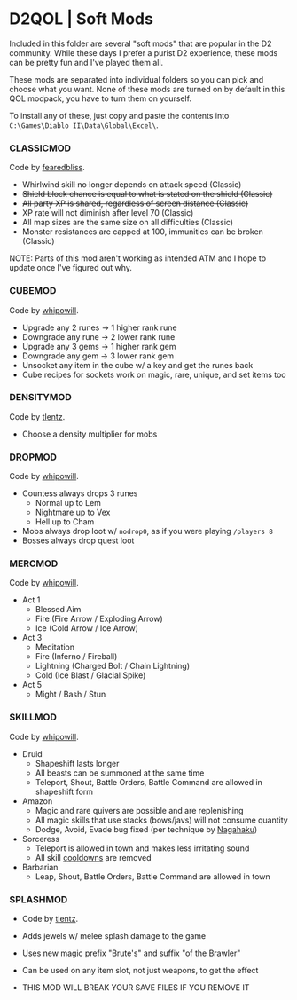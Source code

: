 # D2QOL | Soft Mods

Included in this folder are several "soft mods" that are popular in the D2 community.  While these days I prefer a purist D2 experience, these mods can be pretty fun and I've played them all.

These mods are separated into individual folders so you can pick and choose what you want.  None of these mods are turned on by default in this QOL modpack, you have to turn them on yourself.

To install any of these, just copy and paste the contents into ``C:\Games\Diablo II\Data\Global\Excel\``.

### CLASSICMOD

Code by [fearedbliss](https://github.com/Grogger/Diablo-II--Vanilla-Frosting).

- ~~Whirlwind skill no longer depends on attack speed (Classic)~~
- ~~Shield block chance is equal to what is stated on the shield (Classic)~~
- ~~All party XP is shared, regardless of screen distance (Classic)~~
- XP rate will not diminish after level 70 (Classic)
- All map sizes are the same size on all difficulties (Classic)
- Monster resistances are capped at 100, immunities can be broken (Classic)

NOTE: Parts of this mod aren't working as intended ATM and I hope to update once I've figured out why.

### CUBEMOD

Code by [whipowill](https://github.com/whipowill).

- Upgrade any 2 runes -> 1 higher rank rune
- Downgrade any rune -> 2 lower rank rune
- Upgrade any 3 gems -> 1 higher rank gem
- Downgrade any gem -> 3 lower rank gem
- Unsocket any item in the cube w/ a key and get the runes back
- Cube recipes for sockets work on magic, rare, unique, and set items too

### DENSITYMOD

Code by [tlentz](https://github.com/tlentz/d2modmaker).

- Choose a density multiplier for mobs

### DROPMOD

Code by [whipowill](https://github.com/whipowill).

- Countess always drops 3 runes
	- Normal up to Lem
	- Nightmare up to Vex
	- Hell up to Cham
- Mobs always drop loot w/ ``nodrop0``, as if you were playing ``/players 8``
- Bosses always drop quest loot

### MERCMOD

Code by [whipowill](https://github.com/whipowill).

- Act 1
	- Blessed Aim
	- Fire (Fire Arrow / Exploding Arrow)
	- Ice (Cold Arrow / Ice Arrow)
- Act 3
	- Meditation
	- Fire (Inferno / Fireball)
	- Lightning (Charged Bolt / Chain Lightning)
	- Cold (Ice Blast / Glacial Spike)
- Act 5
	- Might / Bash / Stun

### SKILLMOD

Code by [whipowill](https://github.com/whipowill).

- Druid
	- Shapeshift lasts longer
	- All beasts can be summoned at the same time
	- Teleport, Shout, Battle Orders, Battle Command are allowed in shapeshift form
- Amazon
	- Magic and rare quivers are possible and are replenishing
	- All magic skills that use stacks (bows/javs) will not consume quantity
	- Dodge, Avoid, Evade bug fixed (per technique by [Nagahaku](https://d2mods.info/forum/viewtopic.php?p=500423&sid=923afb1f8828e76713d3c8a1f9f78ff1#p500423))
- Sorceress
	- Teleport is allowed in town and makes less irritating sound
	- All skill [cooldowns](https://diablo.fandom.com/wiki/Casting_Delay) are removed
- Barbarian
	- Leap, Shout, Battle Orders, Battle Command are allowed in town

### SPLASHMOD

- Code by [tlentz](https://github.com/tlentz/d2modmaker).

- Adds jewels w/ melee splash damage to the game
- Uses new magic prefix "Brute's" and suffix "of the Brawler"
- Can be used on any item slot, not just weapons, to get the effect
- THIS MOD WILL BREAK YOUR SAVE FILES IF YOU REMOVE IT